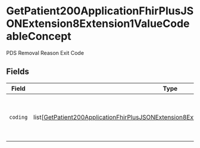 # GetPatient200ApplicationFhirPlusJSONExtension8Extension1ValueCodeableConcept

PDS Removal Reason Exit Code


## Fields

| Field                                                                                                                                                                                                     | Type                                                                                                                                                                                                      | Required                                                                                                                                                                                                  | Description                                                                                                                                                                                               |
| --------------------------------------------------------------------------------------------------------------------------------------------------------------------------------------------------------- | --------------------------------------------------------------------------------------------------------------------------------------------------------------------------------------------------------- | --------------------------------------------------------------------------------------------------------------------------------------------------------------------------------------------------------- | --------------------------------------------------------------------------------------------------------------------------------------------------------------------------------------------------------- |
| `coding`                                                                                                                                                                                                  | list[[GetPatient200ApplicationFhirPlusJSONExtension8Extension1ValueCodeableConceptCoding](../../models/operations/getpatient200applicationfhirplusjsonextension8extension1valuecodeableconceptcoding.md)] | :heavy_check_mark:                                                                                                                                                                                        | Array containing exactly one removal reason exit code object                                                                                                                                              |